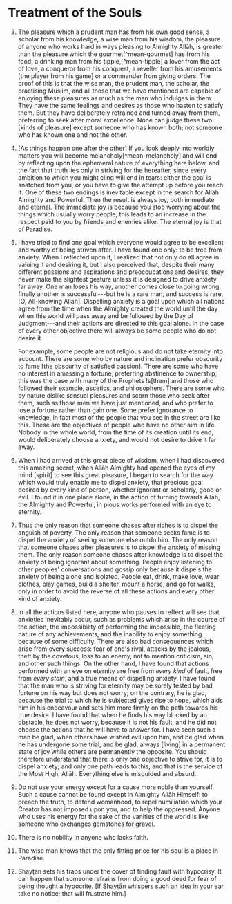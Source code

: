 # Treatment of the Souls

3. The pleasure which a prudent man has from his own good sense, a scholar from
   his knowledge, a wise man from his wisdom, the pleasure of anyone who works
   hard in ways pleasing to Almighty Allāh, is greater than the pleasure which
   the gourmet[^mean-gourmet] has from his food, a drinking man from his
   tipple,[^mean-tipple] a lover from the act of love, a conqueror from his
   conquest, a reveller from his amusements [the player from his game] or a
   commander from giving orders. The proof of this is that the wise man, the
   prudent man, the scholar, the practising Muslim, and all those that we have
   mentioned are capable of enjoying these pleasures as much as the man who
   indulges in them. They have the same feelings and desires as those who hasten
   to satisfy them. But they have deliberately refrained and turned away from
   them, preferring to seek after moral excellence. None can judge these two
   [kinds of pleasure] except someone who has known both; not someone who has
   known one and not the other.

4. [As things happen one after the other] If you look deeply into worldly
   matters you will become melancholy[^mean-melancholy] and will end by
   reflecting upon the ephemeral nature of everything here below, and the fact
   that truth lies only in striving for the hereafter, since every ambition to
   which you might cling will end in tears: either the goal is snatched from
   you, or you have to give the attempt up before you reach it. One of these two
   endings is inevitable except in the search for Allāh Almighty and Powerful.
   Then the result is always joy, both immediate and eternal. The immediate joy
   is because you stop worrying about the things which usually worry people;
   this leads to an increase in the respect paid to you by friends and enemies
   alike. The eternal joy is that of Paradise.

5. I have tried to find one goal which everyone would agree to be excellent and
   worthy of being striven after. I have found one only: to be free from
   anxiety. When I reflected upon it, I realized that not only do all agree in
   valuing it and desiring it, but I also perceived that, despite their many
   different passions and aspirations and preoccupations and desires, they never
   make the slightest gesture unless it is designed to drive anxiety far away.
   One man loses his way, another comes close to going wrong, finally another is
   successful---but he is a rare man, and success is rare, [O, All-knowing
   Allāh]. Dispelling anxiety is a goal upon which all nations agree from the
   time when the Almighty created the world until the day when this world will
   pass away and be followed by the Day of Judgment---and their actions are
   directed to this goal alone. In the case of every other objective there will
   always be some people who do not desire it.

    For example, some people are not religious and do not take eternity into
    account. There are some who by nature and inclination prefer obscurity to
    fame [the obscurity of satisfied passion]. There are some who have no
    interest in amassing a fortune, preferring abstinence to ownership; this was
    the case with many of the Prophets !s[them] and those who followed their
    example, ascetics, and philosophers. There are some who by nature dislike
    sensual pleasures and scorn those who seek after them, such as those men we
    have just mentioned, and who prefer to lose a fortune rather than gain one.
    Some prefer ignorance to knowledge, in fact most of the people that you see
    in the street are like this. These are the objectives of people who have no
    other aim in life. Nobody in the whole world, from the time of its creation
    until its end, would deliberately choose anxiety, and would not desire to
    drive it far away.

6. When I had arrived at this great piece of wisdom, when I had discovered this
   amazing secret, when Allāh Almighty had opened the eyes of my mind [spirit]
   to see this great pleasure, I began to search for the way which would truly
   enable me to dispel anxiety, that precious goal desired by every kind of
   person, whether ignorant or scholarly, good or evil. I found it in one place
   alone, in the action of turning towards Allāh, the Almighty and Powerful, in
   pious works performed with an eye to eternity.

7. Thus the only reason that someone chases after riches is to dispel the
   anguish of poverty. The only reason that someone seeks fame is to dispel the
   anxiety of seeing someone else outdo him. The only reason that someone chases
   after pleasures is to dispel the anxiety of missing them. The only reason
   someone chases after knowledge is to dispel the anxiety of being ignorant
   about something. People enjoy listening to other peoples' conversations and
   gossip only because it dispels the anxiety of being alone and isolated.
   People eat, drink, make love, wear clothes, play games, build a shelter,
   mount a horse, and go for walks, only in order to avoid the reverse of all
   these actions and every other kind of anxiety.

8. In all the actions listed here, anyone who pauses to reflect will see that
   anxieties inevitably occur, such as problems which arise in the course of the
   action, the impossibility of performing the impossible, the fleeting nature
   of any achievements, and the inability to enjoy something because of some
   difficulty. There are also bad consequences which arise from every success:
   fear of one's rival, attacks by the jealous, theft by the covetous, loss to
   an enemy, not to mention criticism, sin, and other such things. On the other
   hand, I have found that actions performed with an eye on eternity are free
   from  _every kind_ of fault, free from _every stain_, and a true means of
   dispelling anxiety. I have found that the man who is striving for eternity
   may be sorely tested by bad fortune on his way but does not worry; on the
   contrary, he is glad, because the trial to which he is subjected gives rise
   to hope, which aids him in his endeavour and sets him more firmly on the path
   towards his true desire. I have found that when he finds his way blocked by
   an obstacle, he does not worry, because it is not his fault, and he did not
   choose the actions that he will have to answer for. I have seen such a man be
   glad, when others have wished evil upon him, and be glad when he has
   undergone some trial, and be glad, always [living] in a permanent state of
   joy while others are permanently the opposite. You should therefore
   understand that there is only one objective to strive for, it is to dispel
   anxiety; and only one path leads to this, and that is the service of the Most
   High, Allāh. Everything else is misguided and absurd.

9. Do not use your energy except for a cause more noble than yourself. Such a
   cause cannot be found except in Almighty Allāh Himself: to preach the truth,
   to defend womanhood, to repel humiliation which your Creator has not imposed
   upon you, and to help the oppressed. Anyone who uses his energy for the sake
   of the vanities of the world is like someone who exchanges gemstones for
   gravel.

10. There is no nobility in anyone who lacks faith.

11. The wise man knows that the only fitting price for his soul is a place in
    Paradise.

12. Shayṭān sets his traps under the cover of finding fault with hypocrisy. It
    can happen that someone refrains from doing a good deed for fear of being
    thought a hypocrite. [If Shayṭān whispers such an idea in your ear, take no
    notice; that will frustrate him.]

